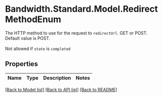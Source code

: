 # Bandwidth.Standard.Model.RedirectMethodEnum
The HTTP method to use for the request to `redirectUrl`. GET or POST. Default value is POST.<br><br>Not allowed if `state` is `completed`

## Properties

Name | Type | Description | Notes
------------ | ------------- | ------------- | -------------

[[Back to Model list]](../README.md#documentation-for-models) [[Back to API list]](../README.md#documentation-for-api-endpoints) [[Back to README]](../README.md)


